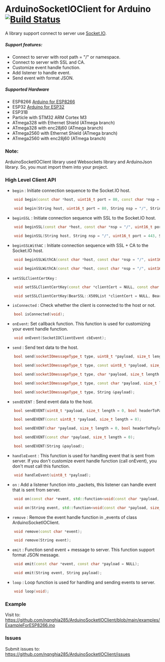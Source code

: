 # ArduinoSocketIOClient for Arduino [![Build Status](https://github.com/Links2004/arduinoWebSockets/workflows/CI/badge.svg?branch=master)](https://github.com/nqnghia285/ArduinoSocketIOClient)

A library support connect to server use [Socket.IO](https://socket.io/).

##### Support features:

-   Connect to server with root path = "/" or namespace.
-   Connect to server with SSL and CA.
-   Customize event handle function.
-   Add listener to handle event.
-   Send event with format JSON.

##### Supported Hardware

-   ESP8266 [Arduino for ESP8266](https://github.com/esp8266/Arduino/)
-   ESP32 [Arduino for ESP32](https://github.com/espressif/arduino-esp32)
-   ESP31B
-   Particle with STM32 ARM Cortex M3
-   ATmega328 with Ethernet Shield (ATmega branch)
-   ATmega328 with enc28j60 (ATmega branch)
-   ATmega2560 with Ethernet Shield (ATmega branch)
-   ATmega2560 with enc28j60 (ATmega branch)

### Note:

ArduinoSocketIOClient library used Websockets library and ArduinoJson library. So, you must import them into your project.

### High Level Client API

-   `begin` : Initiate connection sequence to the Socket.IO host.

```c++
    void begin(const char *host, uint16_t port = 80, const char *nsp = "/", const char *url = "/socket.io/?EIO=4", const char *protocol = "arduino");
```

```c++
    void begin(String host, uint16_t port = 80, String nsp = "/", String url = "/socket.io/?EIO=4", String protocol = "arduino");
```

-   `beginSSL` : Initiate connection sequence with SSL to the Socket.IO host.

```c++
    void beginSSL(const char *host, const char *nsp = "/", uint16_t port = 443, const char *url = "/socket.io/?EIO=4", const char *protocol = "arduino");
```

```c++
    void beginSSL(String host, String nsp = "/", uint16_t port = 443, String url = "/socket.io/?EIO=4", String protocol = "arduino");
```

-   `beginSSLWithAC` : Initiate connection sequence with SSL + CA to the Socket.IO host.

```c++
    void beginSSLWithCA(const char *host, const char *nsp = "/", uint16_t port = 443, const char *url = "/socket.io/?EIO=4", const char *CA_cert = NULL, const char *protocol = "arduino");
```

```c++
    void beginSSLWithCA(const char *host, const char *nsp = "/", uint16_t port = 443, const char *url = "/socket.io/?EIO=4", BearSSL::X509List *CA_cert = NULL, const char *protocol = "arduino");
```

-   `setSSLClientCertKey` :

```c++
    void setSSLClientCertKey(const char *clientCert = NULL, const char *clientPrivateKey = NULL);
```

```c++
    void setSSLClientCertKey(BearSSL::X509List *clientCert = NULL, BearSSL::PrivateKey *clientPrivateKey = NULL);
```

-   `isConnected` : Check whether the client is connected to the host or not.

```c++
    bool isConnected(void);
```

-   `onEvent`: Set callback function. This function is used for customizing your event handle function.

```c++
    void onEvent(SocketIOClientEvent cbEvent);
```

-   `send` : Send text data to the host.

```c++
    bool send(socketIOmessageType_t type, uint8_t *payload, size_t length = 0, bool headerToPayload = false);
```

```c++
    bool send(socketIOmessageType_t type, const uint8_t *payload, size_t length = 0);
```

```c++
    bool send(socketIOmessageType_t type, char *payload, size_t length = 0, bool headerToPayload = false);
```

```c++
    bool send(socketIOmessageType_t type, const char *payload, size_t length = 0);
```

```c++
    bool send(socketIOmessageType_t type, String &payload);
```

-   `sendEVENT` : Send event data to the host.

```c++
    bool sendEVENT(uint8_t *payload, size_t length = 0, bool headerToPayload = false);
```

```c++
    bool sendEVENT(const uint8_t *payload, size_t length = 0);
```

```c++
    bool sendEVENT(char *payload, size_t length = 0, bool headerToPayload = false);
```

```c++
    bool sendEVENT(const char *payload, size_t length = 0);
```

```c++
    bool sendEVENT(String &payload);
```

-   `handleEvent` : This function is used for handling event that is sent from server. If you don't customize event handle function (call onEvent), you don't must call this function.

```c++
    void handleEvent(uint8_t *payload);
```

-   `on` : Add a listener function into \_packets, this listener can handle event that is sent from server.

```c++
    void on(const char *event, std::function<void(const char *payload, size_t length)>);
```

```c++
    void on(String event, std::function<void(const char *payload, size_t length)>);
```

-   `remove` : Remove the event handle function in \_events of class ArduinoSocketIOClient.

```c++
    void remove(const char *event);
```

```c++
    void remove(String event);
```

-   `emit` : Function send event + message to server. This function support format JSON message.

```c++
    void emit(const char *event, const char *payload = NULL);
```

```c++
    void emit(String event, String payload);
```

-   `loop` : Loop function is used for handling and sending events to server.

```c++
    void loop(void);
```

### Example

Visit to: https://github.com/nqnghia285/ArduinoSocketIOClient/blob/main/examples/ExampleForESP8266.ino

### Issues

Submit issues to: https://github.com/nqnghia285/ArduinoSocketIOClient/issues
